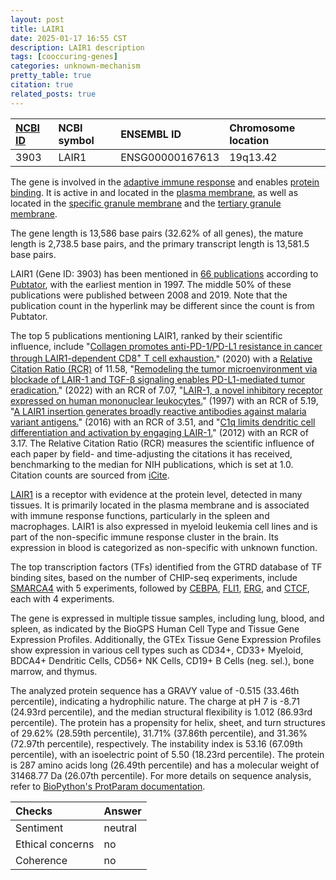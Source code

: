 ```yaml
---
layout: post
title: LAIR1
date: 2025-01-17 16:55 CST
description: LAIR1 description
tags: [cooccuring-genes]
categories: unknown-mechanism
pretty_table: true
citation: true
related_posts: true
---
```




| [NCBI ID](https://www.ncbi.nlm.nih.gov/gene/3903) | NCBI symbol | ENSEMBL ID | Chromosome location |
| :-------- | :------- | :-------- | :------- |
| 3903  | LAIR1 | ENSG00000167613 | 19q13.42 |



The gene is involved in the [adaptive immune response](https://amigo.geneontology.org/amigo/term/GO:0002250) and enables [protein binding](https://amigo.geneontology.org/amigo/term/GO:0005515). It is active in and located in the [plasma membrane](https://amigo.geneontology.org/amigo/term/GO:0005886), as well as located in the [specific granule membrane](https://amigo.geneontology.org/amigo/term/GO:0035579) and the [tertiary granule membrane](https://amigo.geneontology.org/amigo/term/GO:0070821).


The gene length is 13,586 base pairs (32.62% of all genes), the mature length is 2,738.5 base pairs, and the primary transcript length is 13,581.5 base pairs.


LAIR1 (Gene ID: 3903) has been mentioned in [66 publications](https://pubmed.ncbi.nlm.nih.gov/?term=%22LAIR1%22) according to [Pubtator](https://academic.oup.com/nar/article/47/W1/W587/5494727), with the earliest mention in 1997. The middle 50% of these publications were published between 2008 and 2019. Note that the publication count in the hyperlink may be different since the count is from Pubtator.


The top 5 publications mentioning LAIR1, ranked by their scientific influence, include "[Collagen promotes anti-PD-1/PD-L1 resistance in cancer through LAIR1-dependent CD8<sup>+</sup> T cell exhaustion.](https://pubmed.ncbi.nlm.nih.gov/32908154)" (2020) with a [Relative Citation Ratio (RCR)](https://journals.plos.org/plosbiology/article?id=10.1371/journal.pbio.1002541) of 11.58, "[Remodeling the tumor microenvironment via blockade of LAIR-1 and TGF-β signaling enables PD-L1-mediated tumor eradication.](https://pubmed.ncbi.nlm.nih.gov/35230974)" (2022) with an RCR of 7.07, "[LAIR-1, a novel inhibitory receptor expressed on human mononuclear leukocytes.](https://pubmed.ncbi.nlm.nih.gov/9285412)" (1997) with an RCR of 5.19, "[A LAIR1 insertion generates broadly reactive antibodies against malaria variant antigens.](https://pubmed.ncbi.nlm.nih.gov/26700814)" (2016) with an RCR of 3.51, and "[C1q limits dendritic cell differentiation and activation by engaging LAIR-1.](https://pubmed.ncbi.nlm.nih.gov/23093673)" (2012) with an RCR of 3.17. The Relative Citation Ratio (RCR) measures the scientific influence of each paper by field- and time-adjusting the citations it has received, benchmarking to the median for NIH publications, which is set at 1.0. Citation counts are sourced from [iCite](https://icite.od.nih.gov).


[LAIR1](https://www.proteinatlas.org/ENSG00000167613-LAIR1) is a receptor with evidence at the protein level, detected in many tissues. It is primarily located in the plasma membrane and is associated with immune response functions, particularly in the spleen and macrophages. LAIR1 is also expressed in myeloid leukemia cell lines and is part of the non-specific immune response cluster in the brain. Its expression in blood is categorized as non-specific with unknown function.


The top transcription factors (TFs) identified from the GTRD database of TF binding sites, based on the number of CHIP-seq experiments, include [SMARCA4](https://www.ncbi.nlm.nih.gov/gene/6597) with 5 experiments, followed by [CEBPA](https://www.ncbi.nlm.nih.gov/gene/1050), [FLI1](https://www.ncbi.nlm.nih.gov/gene/2313), [ERG](https://www.ncbi.nlm.nih.gov/gene/2078), and [CTCF](https://www.ncbi.nlm.nih.gov/gene/10664), each with 4 experiments.





The gene is expressed in multiple tissue samples, including lung, blood, and spleen, as indicated by the BioGPS Human Cell Type and Tissue Gene Expression Profiles. Additionally, the GTEx Tissue Gene Expression Profiles show expression in various cell types such as CD34+, CD33+ Myeloid, BDCA4+ Dendritic Cells, CD56+ NK Cells, CD19+ B Cells (neg. sel.), bone marrow, and thymus.




The analyzed protein sequence has a GRAVY value of -0.515 (33.46th percentile), indicating a hydrophilic nature. The charge at pH 7 is -8.71 (24.93rd percentile), and the median structural flexibility is 1.012 (86.93rd percentile). The protein has a propensity for helix, sheet, and turn structures of 29.62% (28.59th percentile), 31.71% (37.86th percentile), and 31.36% (72.97th percentile), respectively. The instability index is 53.16 (67.09th percentile), with an isoelectric point of 5.50 (18.23rd percentile). The protein is 287 amino acids long (26.49th percentile) and has a molecular weight of 31468.77 Da (26.07th percentile). For more details on sequence analysis, refer to [BioPython's ProtParam documentation](https://biopython.org/docs/1.75/api/Bio.SeqUtils.ProtParam.html).





| Checks    | Answer |
| :-------- | :------- |
| Sentiment  | neutral   |
| Ethical concerns | no     |
| Coherence    | no    |